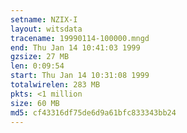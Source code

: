 ```yaml
---
setname: NZIX-I
layout: witsdata
tracename: 19990114-100000.mngd
end: Thu Jan 14 10:41:03 1999
gzsize: 27 MB
len: 0:09:54
start: Thu Jan 14 10:31:08 1999
totalwirelen: 283 MB
pkts: <1 million
size: 60 MB
md5: cf43316df75de6d9a61bfc833343bb24
---
```

